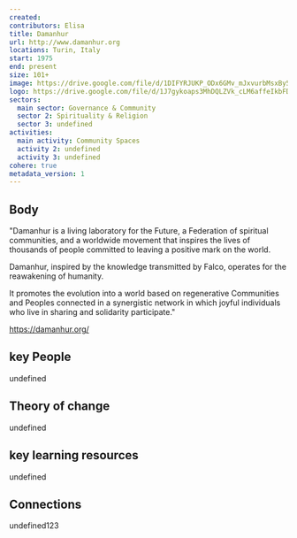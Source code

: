 ```yaml
---
created:
contributors: Elisa
title: Damanhur
url: http://www.damanhur.org
locations: Turin, Italy
start: 1975
end: present
size: 101+
image: https://drive.google.com/file/d/1DIFYRJUKP_ODx6GMv_mJxvurbMsxBy5K/view?usp=drive_link
logo: https://drive.google.com/file/d/1J7gykoaps3MhDQLZVk_cLM6affeIkbFD/view?usp=drive_link
sectors:
  main sector: Governance & Community
  sector 2: Spirituality & Religion
  sector 3: undefined
activities: 
  main activity: Community Spaces
  activity 2: undefined
  activity 3: undefined
cohere: true
metadata_version: 1
---
```



## Body

"Damanhur is a living laboratory for the Future, a Federation of spiritual communities, and a worldwide movement that inspires the lives of thousands of people committed to leaving a positive mark on the world.

Damanhur, inspired by the knowledge transmitted by Falco, operates for the reawakening of humanity.

It promotes the evolution into a world based on regenerative Communities and Peoples connected in a synergistic network in which joyful individuals who live in sharing and solidarity participate."

https://damanhur.org/

## key People

undefined

## Theory of change

undefined

## key learning resources

undefined

## Connections

undefined123

